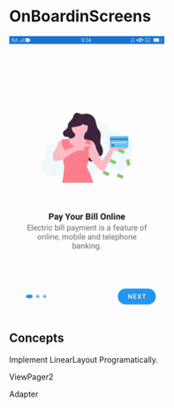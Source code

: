# OnBoardinScreens
<Img src="app/src/main/java/Images/intro.gif" height ="500">
  
  ## Concepts
  Implement LinearLayout Programatically.
  
  ViewPager2
  
  Adapter
